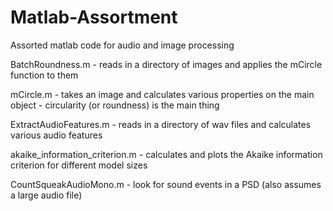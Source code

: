 # Matlab-Assortment
Assorted matlab code for audio and image processing

BatchRoundness.m   - reads in a directory of images and applies the mCircle function to them

mCircle.m   - takes an image and calculates various properties on the main object - circularity (or roundness) is the main thing

ExtractAudioFeatures.m   - reads in a directory of wav files and calculates various audio features

akaike_information_criterion.m  - calculates and plots the Akaike information criterion for different model sizes

CountSqueakAudioMono.m   -  look for sound events in a PSD (also assumes a large audio file)




